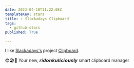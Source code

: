 ```yaml
---
date: 2023-04-18T11:22:08Z
templateKey: stars
title: ⭐ Slackadays Clipboard
tags:
  - github-stars
published: True

---
```


I like [Slackadays's](https://github.com/Slackadays) project [Clipboard](https://github.com/Slackadays/Clipboard).

😎🏖️🐬 Your new, 𝙧𝙞𝙙𝙤𝙣𝙠𝙪𝙡𝙞𝙘𝙞𝙤𝙪𝙨𝙡𝙮 smart clipboard manager

